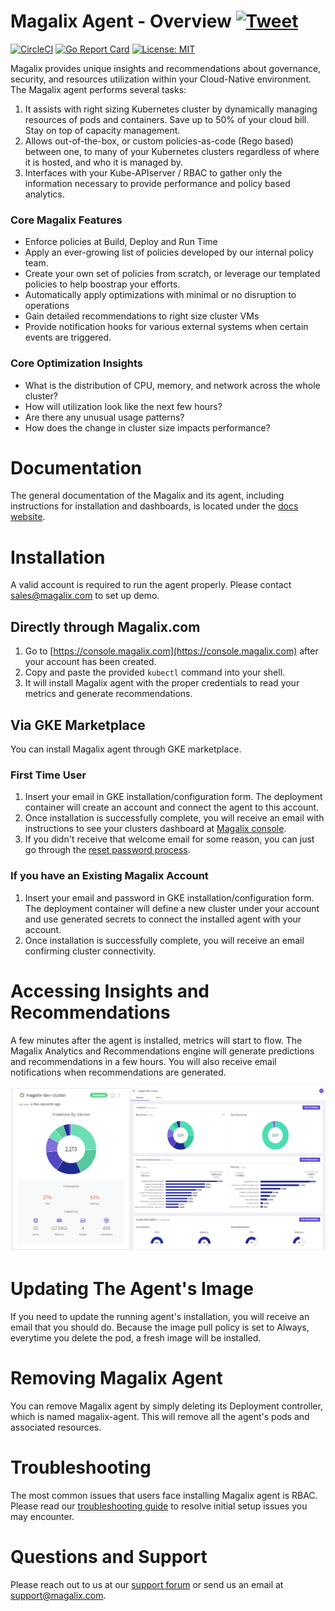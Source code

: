 # Magalix Agent - Overview [![Tweet](https://img.shields.io/twitter/url/http/shields.io.svg?style=social)](https://twitter.com/intent/tweet?text=Run%20kubernetes%20clusters%20on%20autopilot%20&url=https://www.magalix.com/&via=MagalixCorp&hashtags=Kubernetes,Cloud,SRE,DevOps)



[![CircleCI](https://circleci.com/gh/MagalixCorp/magalix-agent/tree/master.svg?style=svg)](https://circleci.com/gh/MagalixCorp/magalix-agent/tree/master) [![Go Report Card](https://goreportcard.com/badge/github.com/MagalixCorp/magalix-agent)](https://goreportcard.com/report/github.com/MagalixCorp/magalix-agent) [![License: MIT](https://img.shields.io/badge/License-MIT-yellow.svg)](https://opensource.org/licenses/MIT)





Magalix provides unique insights and recommendations about governance, security, and resources utilization within your Cloud-Native environment. The Magalix agent performs several tasks: 
1. It assists with right sizing Kubernetes cluster by dynamically managing resources of pods and containers. Save up to 50% of your cloud bill. Stay on top of capacity management. 
2. Allows out-of-the-box, or custom policies-as-code (Rego based) between one, to many of your Kubernetes clusters regardless of where it is hosted, and who it is managed by. 
3. Interfaces with your Kube-APIserver / RBAC to gather only the information necessary to provide performance and policy based analytics. 

### Core Magalix Features
- Enforce policies at Build, Deploy and Run Time
- Apply an ever-growing list of policies developed by our internal policy team. 
- Create your own set of policies from scratch, or leverage our templated policies to help boostrap your efforts. 
- Automatically apply optimizations with minimal or no disruption to operations
- Gain detailed recommendations to right size cluster VMs
- Provide notification hooks for various external systems when certain events are triggered. 

### Core Optimization Insights
- What is the distribution of CPU, memory, and network across the whole cluster? 
- How will utilization look like the next few hours?
- Are there any unusual usage patterns?
- How does the change in cluster size impacts performance?

# Documentation

The general documentation of the Magalix and its agent, including instructions for installation and dashboards, is located under the [docs website](https://docs.magalix.com).

# Installation
A valid account is required to run the agent properly. Please contact sales@magalix.com to set up demo. 

## Directly through Magalix.com 

1. Go to [https://console.magalix.com](https://console.magalix.com) after your account has been created.
2. Copy and paste the provided `kubectl` command into your shell. 
3. It will install Magalix agent with the proper credentials to read your metrics and generate recommendations. 

## Via GKE Marketplace

You can install Magalix agent through GKE marketplace. 

### First Time User
1. Insert your email in GKE installation/configuration form. The deployment container will create an account and connect the agent to this account.
2. Once installation is successfully complete, you will receive an email with instructions to see your clusters dashboard at [Magalix console](https://console.magalix.com).
3. If you didn't receive that welcome email for some reason, you can just go through the [reset password process](https://console.magalix.com/auth/#/forgot-password).

### If you have an Existing Magalix Account
1. Insert your email and password in GKE installation/configuration form. The deployment container will define a new cluster under your account and use generated secrets to connect the installed agent with your account. 
2. Once installation is successfully complete, you will receive an email confirming cluster connectivity.



# Accessing Insights and Recommendations
A few minutes after the agent is installed, metrics will start to flow. The Magalix Analytics and Recommendations engine will generate predictions and recommendations in a few hours. You will also receive email notifications when recommendations are generated.

![Snapshots of recommendations, resources distributions, and namespace resources in a time series](./pics/preview.png)



# Updating The Agent's Image
If you need to update the running agent's installation, you will receive an email that you should do. Because the image pull policy is set to Always, everytime you delete the pod, a fresh image will be installed. 

# Removing Magalix Agent

You can remove Magalix agent by simply deleting its Deployment controller, which is named magalix-agent. This will remove all the agent's pods and associated resources. 

# Troubleshooting 

The most common issues that users face installing Magalix agent is RBAC. Please read our [troubleshooting guide](https://docs.magalix.com/docs/connecting-clusters) to resolve initial setup issues you may encounter. 

# Questions and Support
Please reach out to us at our [support forum](https://docs.magalix.com/discuss) or send us an email at <support@magalix.com>.
